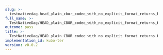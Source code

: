 ```yaml
---
slug: >-
  testnativedag-head_plain_cbor_codec_with_no_explicit_format_returns_http_200-header_content-type
full_name: >-
  TestNativeDag/HEAD_plain_CBOR_codec_with_no_explicit_format_returns_HTTP_200/Header_Content-Type
outcome: pass
title: >-
  TestNativeDag/HEAD_plain_CBOR_codec_with_no_explicit_format_returns_HTTP_200/Header_Content-Type
implementation_id: kubo-ter
version: v0.0.2
---
```


